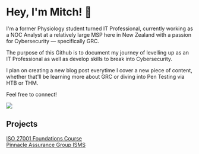 # Hey, I'm Mitch! 👋

I'm a former Physiology student turned IT Professional, currently working as a NOC Analyst at a relatively large MSP here in New Zealand with a passion for Cybersecurity — specifically GRC.

The purpose of this Github is to document my journey of levelling up as an IT Professional as well as develop skills to break into Cybersecurity.

I plan on creating a new blog post everytime I cover a new piece of content, whether that'll be learning more about GRC or diving into Pen Testing via HTB or THM.

Feel free to connect!

<a href="https://www.linkedin.com/in/hayesmitch/"><img src="https://img.shields.io/badge/-LinkedIn-0072b1?&style=for-the-badge&logo=linkedin&logoColor=white"/></a>

## Projects

<a href="https://github.com/snkrmitch/-ISO-27001-Foundations">ISO 27001 Foundations Course</a> \
<a href="https://github.com/snkrmitch/PinnacleAssuranceGroupISMS">Pinnacle Assurance Group ISMS</a>

